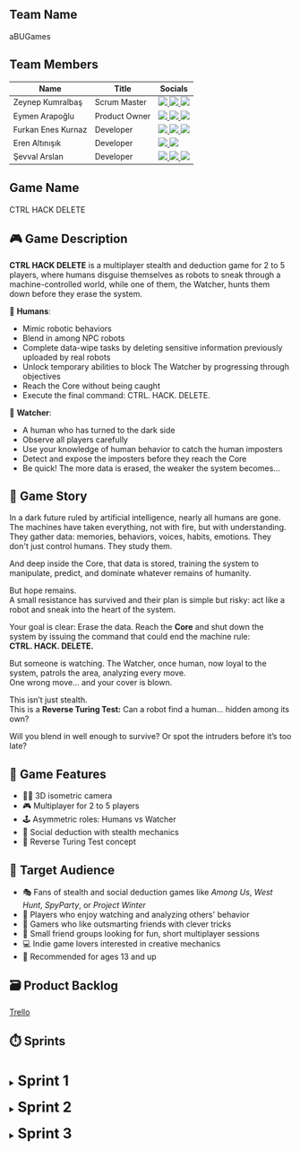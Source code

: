 ## Team Name
aBUGames

## Team Members

| Name               | Title          | Socials                                                                                                                                                                                                                                                                                                                                                                                                                                                                    |
|--------------------|----------------|----------------------------------------------------------------------------------------------------------------------------------------------------------------------------------------------------------------------------------------------------------------------------------------------------------------------------------------------------------------------------------------------------------------------------------------------------------------------------|
| Zeynep Kumralbaş   | Scrum Master   | <a href="https://www.linkedin.com/in/zeynep-kumralbas/"><img src="https://cdn.jsdelivr.net/gh/devicons/devicon/icons/linkedin/linkedin-original.svg" width="24"/>                  <a href="https://github.com/ZeynepKumralbas"><img src="https://cdn.jsdelivr.net/gh/devicons/devicon/icons/github/github-original.svg" width="24"/>       <a href="https://zeynepkumralbas.itch.io/"><img src="https://static.itch.io/images/itchio-textless-black.svg" width="24"/></a> |
| Eymen Arapoğlu     | Product Owner  | <a href="https://www.linkedin.com/in/eymen-arapo%C4%9Flu-3543a8262/"><img src="https://cdn.jsdelivr.net/gh/devicons/devicon/icons/linkedin/linkedin-original.svg" width="24"/>     <a href="https://github.com/Eymen179"><img src="https://cdn.jsdelivr.net/gh/devicons/devicon/icons/github/github-original.svg" width="24"/>              <a href="https://eymen179.itch.io/"><img src="https://static.itch.io/images/itchio-textless-black.svg" width="24"/></a>        |
| Furkan Enes Kurnaz | Developer      | <a href="https://www.linkedin.com/in/furkan-enes-kurnaz-906999236/"><img src="https://cdn.jsdelivr.net/gh/devicons/devicon/icons/linkedin/linkedin-original.svg" width="24"/>      <a href="https://github.com/FurkanEnesKurnaz"><img src="https://cdn.jsdelivr.net/gh/devicons/devicon/icons/github/github-original.svg" width="24"/>      <a href="https://furkankurnaz.itch.io/"><img src="https://static.itch.io/images/itchio-textless-black.svg" width="24"/></a>    |
| Eren Altınışık     | Developer      | <a href="https://www.linkedin.com/in/erenaltinisik/"><img src="https://cdn.jsdelivr.net/gh/devicons/devicon/icons/linkedin/linkedin-original.svg" width="24"/>                     <a href="https://github.com/goldenlight97"><img src="https://cdn.jsdelivr.net/gh/devicons/devicon/icons/github/github-original.svg" width="24"/>                                                                                                                                        |
| Şevval Arslan      | Developer      | <a href="https://www.linkedin.com/in/%C5%9Fevval-arslan-039526256/"><img src="https://cdn.jsdelivr.net/gh/devicons/devicon/icons/linkedin/linkedin-original.svg" width="24"/>      <a href="http://github.com/iamsevval"><img src="https://cdn.jsdelivr.net/gh/devicons/devicon/icons/github/github-original.svg" width="24"/>              <a href="https://sevvalarslan.itch.io"><img src="https://static.itch.io/images/itchio-textless-black.svg" width="24"/></a>     |


## Game Name
CTRL HACK DELETE

<!--
## 🎮 Game Description
**CTRL HACK DELETE** is a multiplayer stealth and deduction game  for 2 to 5 players, where humans disguise themselves as robots to sneak through a machine-controlled world.

👤 **Humans**:
- Mimic robotic behaviors
- Sabotage the tasks completed by real robots
- Reach the Core without being caught

🔎 **Watcher**:
- Observe all players carefully
- Detect and expose the human imposters before they reach the Core

## 📖 Game Story
In a dark future ruled by artificial intelligence, nearly all humans are gone.  
But a small resistance remains  and their plan is simple but risky: act like a robot and sneak into the heart of the system.

Your goal is clear: reach the **Core** and issue the command that could end the machine rule:  
**CTRL. HACK. DELETE.**

But the robots are not blind. The Watcher patrols the area, analyzing every move. 
One wrong move... and your cover is blown.

Will you blend in well enough to survive? Or spot the intruders before it’s too late?

## 🧩 Game Features
- 🧍‍♂️ 3D isometric camera  
- 🎮 Multiplayer (2-5 players)
- 🕹️ Asymmetric roles: Humans vs Watcher
- 🧠 Social deduction with stealth mechanics

## 🎯 Target Audience
- 🎭 Fans of stealth and social deduction games like *Among Us*, *West Hunt*, *SpyParty*, or *Project Winter*  
- 👀 Players who enjoy watching and analyzing others' behavior  
- 🧠 Gamers who like outsmarting friends with clever tricks  
- 👥 Small friend groups looking for fun, short multiplayer sessions  
- 💻 Indie game lovers interested in creative mechanics  
- 🔞 Recommended for ages 13 and up
-->

## 🎮 Game Description
**CTRL HACK DELETE** is a multiplayer stealth and deduction game for 2 to 5 players, where humans disguise themselves as robots to sneak through a machine-controlled world, while one of them, the Watcher, hunts them down before they erase the system.

👤 **Humans**:
- Mimic robotic behaviors
- Blend in among NPC robots
- Complete data-wipe tasks by deleting sensitive information previously uploaded by real robots
- Unlock temporary abilities to block The Watcher by progressing through objectives
- Reach the Core without being caught
- Execute the final command: CTRL. HACK. DELETE.

🔎 **Watcher**:
- A human who has turned to the dark side
- Observe all players carefully
- Use your knowledge of human behavior to catch the human imposters
- Detect and expose the imposters before they reach the Core
- Be quick! The more data is erased, the weaker the system becomes...

## 📖 Game Story
In a dark future ruled by artificial intelligence, nearly all humans are gone.  
The machines have taken everything, not with fire, but with understanding.
They gather data: memories, behaviors, voices, habits, emotions.
They don't just control humans. They study them.

And deep inside the Core, that data is stored, training the system to manipulate, predict, and dominate whatever remains of humanity.

But hope remains.  
A small resistance has survived and their plan is simple but risky: act like a robot and sneak into the heart of the system.

Your goal is clear: Erase the data. Reach the **Core** and shut down the system by issuing the command that could end the machine rule:  
**CTRL. HACK. DELETE.**

But someone is watching. The Watcher, once human, now loyal to the system, patrols the area, analyzing every move.  
One wrong move... and your cover is blown.

This isn’t just stealth.  
This is a **Reverse Turing Test:** 
Can a robot find a human… hidden among its own?

Will you blend in well enough to survive? Or spot the intruders before it’s too late?

## 🧩 Game Features
- 🧍‍♂️ 3D isometric camera  
- 🎮 Multiplayer for 2 to 5 players
- 🕹️ Asymmetric roles: Humans vs Watcher
- 🧠 Social deduction with stealth mechanics
- 🤖 Reverse Turing Test concept

## 🎯 Target Audience
- 🎭 Fans of stealth and social deduction games like *Among Us*, *West Hunt*, *SpyParty*, or *Project Winter*  
- 👀 Players who enjoy watching and analyzing others' behavior  
- 🧠 Gamers who like outsmarting friends with clever tricks  
- 👥 Small friend groups looking for fun, short multiplayer sessions  
- 💻 Indie game lovers interested in creative mechanics  
- 🔞 Recommended for ages 13 and up


## 🗃️ Product Backlog
[Trello](https://trello.com/invite/b/68582bb91c557a8922e77594/ATTIdcd19b358bfb2d774811755d1cf56501AEFE1FCE/yzta-bootcamp)

## ⏱️ Sprints
<br/>
<details>
  <summary><span style="font-size: 1.8em; font-weight: bold;"><strong> Sprint 1 </strong> </span></summary>
  <br/>

  <span style="font-size: 1.3em; font-weight: bold;"><strong>Sprint Notes:</strong></span>
  <ul>
    <li>The first sprint runs from 21.06.2025 to 06.07.2025.</li>
    <li>The team will spend the first 4 days deciding on the game and its core concept. Once finalized, development tasks will begin.</li>
    <li>WhatsApp is chosen for daily communication, and Slack will be used for meetings.</li>
    <li>Trello is selected as the project management tool.</li>
    <li>The Unity version 2022.3.62f1 is selected for development.</li>
    <li>All project-related documents-such as the GDD, assets, and useful tutorial links-are being collected in a shared drive, which will be made available here at the end of the project.</li>
    <li>Responsibilities, including coding/development and design tasks, are assigned and shared among team members for this sprint.</li>
      <li>
      The goals for this sprint include:
      <ul>
        <li>Finding character and environment assets related to the game concept,</li>
        <li>Setting up the multiplayer system and enabling 2-player control,</li>
        <li>Developing NPCs that move around randomly,</li>
        <li>Designing a basic game scene, and</li>
        <li>Creating the main menu.</li>
      </ul>
    </li>
    <li>
      By the end of the sprint, the team aims to deliver a playable multiplayer prototype, featuring:
      <ul>
        <li>Basic assets,</li>
        <li>A functional main menu, and</li>
        <li>NPCs that wander randomly within the game scene.</li>
      </ul>
    </li>
    <li> Potential risks include slower progress from team members who are currently working or attending job interviews.
    </li>
    <li>
      Project Structure & Planning:
      <ul>
        <li>User personas and user stories are documented alongside the project backlog in Trello.</li>
        <li>Each user story is linked to a user persona; each task is associated with a specific user story.</li>
        <li>All tasks are assigned to one of the three sprints based on development priorities.</li>
      </ul>
    </li>
  </ul>

  <span style="font-size: 1.3em; font-weight: bold;"><strong>Estimated Points to Complete:</strong></span>
    38/164

  <span style="font-size: 1.3em; font-weight: bold;"><strong>Point Completion Logic:</strong></span>
  To estimate the effort required for each task, we adopted the Fibonacci-based point system (1, 2, 3, 5, 8). We chose this approach because it effectively captures the relative complexity and inherent uncertainty of tasks better than strict time-based estimates.
  As a newly formed team working with unfamiliar systems-such as multiplayer networking, NPC behaviors, and synchronized interactions-we anticipate unpredictability in assessing task difficulty. The Fibonacci sequence’s increasing gaps allow us to naturally express this uncertainty by giving larger tasks proportionally greater weight.
  This method also promotes better communication and shared understanding within the team, as it encourages discussion about task scope and complexity rather than exact time predictions, which are often unreliable in our context. By focusing on relative effort instead of absolute hours, we can plan sprints more clearly, balance workloads more effectively, and adapt quickly as our knowledge improves throughout development.
  Overall, Fibonacci estimation aligns well with our team’s experience level and project nature, making it a practical and flexible choice for managing effort estimation.    

  <span style="font-size: 1.3em; font-weight: bold;"><strong>Daily Scrum:</strong></span>
  Daily updates and quick discussions are shared through WhatsApp, and meetings take place on Slack. <a href="https://github.com/ZeynepKumralbas/CtrlHackDelete/tree/main/ProjectManagement/Sprint1/DailyScrum" target="_blank">Sprint 1 Daily Scrum</a>

  <span style="font-size: 1.3em; font-weight: bold;"><strong>Sprint Board Update:</strong></span>
  Task categories on the Trello board are color-coded for clarity:

  <p align="center">
    <img src="https://raw.githubusercontent.com/ZeynepKumralbas/CtrlHackDelete/refs/heads/main/ProjectManagement/Sprint1/TrelloBoard/ColorLegend.png" alt="Trello Board Color Legend" style="width:50%;"  />
    <br/><em>Figure 1.1: Trello Board Color Legend</em>
  </p>

  <p align="center">
    <img src="https://raw.githubusercontent.com/ZeynepKumralbas/CtrlHackDelete/main/ProjectManagement/Sprint1/TrelloBoard/TrelloBoardUpdate.png" alt="Trello Board" width="400" />
    <br/><em>Figure 1.2: Trello Board</em>
  </p>

  <br/>
  <span style="font-size: 1.3em; font-weight: bold;"><strong>Game Status Screenshots:</strong></span>
  <br/>
  <br/>
  <p align="center">
    <img src="https://raw.githubusercontent.com/ZeynepKumralbas/CtrlHackDelete/main/ProjectManagement/Sprint1/GameStatusScreenshots/RobotAsset.png" alt="Robot Asset" width="400" />
    <br/><em>Figure 1.3: Robot Asset</em>
  </p>

  <p align="center">
    <img src="https://raw.githubusercontent.com/ZeynepKumralbas/CtrlHackDelete/main/ProjectManagement/Sprint1/GameStatusScreenshots/MenuFindRoom.png" alt="Find Room" width="400"/>
    <br/><em>Figure 1.4: Find Room Menu</em>
  </p>

  <p align="center">
    <img src="https://raw.githubusercontent.com/ZeynepKumralbas/CtrlHackDelete/main/ProjectManagement/Sprint1/GameStatusScreenshots/MenuTeamSelection.png" alt="Team Selection Menu" width="400"/>
    <br/><em>Figure 1.5: Team Selection Menu</em>
  </p>

  <p align="center">
    <img src="https://raw.githubusercontent.com/ZeynepKumralbas/CtrlHackDelete/main/ProjectManagement/Sprint1/GameStatusScreenshots/GameWith2OnlinePlayers.png" alt="Game Scene with 2 Online Players" width="400"/>
    <br/><em>Figure 1.6: Game Scene with 2 Online Players</em>
  </p>

  <p align="center">
    <img src="https://raw.githubusercontent.com/ZeynepKumralbas/CtrlHackDelete/main/ProjectManagement/Sprint1/GameStatusScreenshots/NPCsWanderingAround.png" alt="NPCs Wandering Around" width="400"/>
    <br/><em>Figure 1.7: NPCs Wandering Around</em>
  </p>
    
  <br/>
  <span style="font-size: 1.3em; font-weight: bold;"><strong>Sprint Review:</strong></span>
  During Sprint 1, the team aimed to build the foundation of the game by setting up the multiplayer infrastructure, implementing character control, NPC movement, developing the team selection menu, and designing the main menu.
  Most of the planned goals were successfully completed and integrated into a playable prototype. Minor bugs remain, which will be addressed in Sprint 2.
  Due to limited availability of some team members, caused by ongoing work or interview commitments, the team was able to complete 31 out of the estimated 38 points for this sprint, still covering nearly all core objectives.

  <br/>
  <br/>
  <span style="font-size: 1.3em; font-weight: bold;"><strong>Sprint Retrospective:</strong></span>
  During this sprint, the team collaborated effectively and successfully met most of the planned goals. However, two main challenges were identified:
  <ul>
    <li><strong>File Management:</strong> Some difficulties occurred during merge operations due to inconsistent or unclear file naming conventions. A clearer and unified naming strategy will be adopted for future work.</li>
    <li><strong>Time Constraints:</strong> Certain members had limited availability due to professional responsibilities. To address this, one team member has been assigned to support their workload-particularly focusing on UI/design tasks-in the upcoming sprint.</li>
  </ul>
  <p>These insights will help guide improvements in workflow and collaboration throughout the rest of the project.</p>
  </details>


<br/>
<details>
  <summary><span style="font-size: 1.8em; font-weight: bold;"><strong> Sprint 2 </strong> </span></summary>
  <br/>

  <span style="font-size: 1.3em; font-weight: bold;"><strong>Sprint Notes:</strong></span>
  <ul>
    <li>The second sprint runs from 07.07.2025 to 20.07.2025.</li>
    <li>The team decided to meet daily to speed up the development process and resolve blockers more efficiently.</li>
    <li>WhatsApp is used for daily updates, while Slack is used for regular meetings.<li>
      The goals for this sprint include:
      <ul>
        <li>Testing the game developed during Sprint 1 and fixing any identified bugs,</li>
        <li>Developing the Watcher role and its interaction with players,</li>
        <li>Implementing the player sabotage mechanic towards the Watcher,</li>
        <li>Creating task-based NPCs with animation support,</li>
        <li>Designing and refining the game scene, and</li>
        <li>Improving the main menu UI.</li>
      </ul>
    <li>
      By the end of the sprint, the team aims to deliver a playable multiplayer prototype, featuring:
      <ul>
        <li>Player and Watcher interaction,</li>
        <li>Task-based NPCs functioning within the game scene,</li>
        <li>A fully designed and functional main menu, and</li>
        <li>A complete game environment where the main gameplay takes place.</li>
      </ul>
    </li>
  <li> Potential risks include slower progress from the team members who are currently working.

    
  </ul>

  <span style="font-size: 1.3em; font-weight: bold;"><strong>Estimated Points to Complete:</strong></span>
   79/133

  <span style="font-size: 1.3em; font-weight: bold;"><strong>Point Completion Logic:</strong></span>
  The task points were estimated using the Fibonacci-based point system.
  A total of 133 points remain across Sprint 2 and Sprint 3.
  For this sprint, 79 points were planned, including 7 points carried over from Sprint 1 and 72 points newly assigned to Sprint 2.

  <span style="font-size: 1.3em; font-weight: bold;"><strong>Daily Scrum:</strong></span>
  Daily updates and quick discussions are shared through WhatsApp, and meetings take place on Slack. <a href="https://github.com/ZeynepKumralbas/CtrlHackDelete/tree/main/ProjectManagement/Sprint2/DailyScrum" target="_blank">Sprint 2 Daily Scrum</a>

  <span style="font-size: 1.3em; font-weight: bold;"><strong>Sprint Board Update:</strong></span>
  Task categories on the Trello board are updated. Color-coding is used to clearly indicate task status and priority:
  <p align="center">
    <img src="https://raw.githubusercontent.com/ZeynepKumralbas/CtrlHackDelete/refs/heads/main/ProjectManagement/Sprint2/TrelloBoard/ColorLegend.png" alt="Trello Board Color Legend" style="width:50%;"  />
    <br/><em>Figure 2.1: Trello Board Color Legend</em>
  </p>

  <p align="center">
    <img src="https://raw.githubusercontent.com/ZeynepKumralbas/CtrlHackDelete/refs/heads/main/ProjectManagement/Sprint2/TrelloBoard/TrelloBoardUpdate.png" alt="Trello Board Color Legend" style="width:50%;"  />
    <br/><em>Figure 2.2: Trello Board</em>
  </p>

  <br/>
  <span style="font-size: 1.3em; font-weight: bold;"><strong>Game Status Screenshots:</strong></span>
  <br/>
  <br/>

  <p align="center">
    <img src="https://raw.githubusercontent.com/ZeynepKumralbas/CtrlHackDelete/refs/heads/main/ProjectManagement/Sprint2/GameStatusScreenshots/WatcherAndRobotAssets.png" alt="Robot Asset" width="400" />
    <br/><em>Figure 2.3: Watcher and Robot Asset</em>
  </p>

  <p align="center">
    <img src="https://raw.githubusercontent.com/ZeynepKumralbas/CtrlHackDelete/refs/heads/main/ProjectManagement/Sprint2/GameStatusScreenshots/MainMenu.jpeg" alt="Robot Asset" width="400" />
    <br/><em>Figure 2.4: Main Menu</em>
  </p>

  <p align="center">
    <img src="https://raw.githubusercontent.com/ZeynepKumralbas/CtrlHackDelete/refs/heads/main/ProjectManagement/Sprint2/GameStatusScreenshots/TeamSelection.jpeg" alt="Robot Asset" width="400" />
    <br/><em>Figure 2.5: Team Selection Menu</em>
  </p>

  <p align="center">
    <img src="https://raw.githubusercontent.com/ZeynepKumralbas/CtrlHackDelete/refs/heads/main/ProjectManagement/Sprint2/GameStatusScreenshots/WatcherSabotage1.png" alt="Robot Asset" width="400" />
    <br/><em>Figure 2.6: Human Sabotage 1 to Watcher</em>
  </p>

  <p align="center">
    <img src="https://raw.githubusercontent.com/ZeynepKumralbas/CtrlHackDelete/refs/heads/main/ProjectManagement/Sprint2/GameStatusScreenshots/WatcherSabotage2.png" alt="Robot Asset" width="400" />
    <br/><em>Figure 2.7: Human Sabotage 2 to Watcher</em>
  </p>

  <p align="center">
    <img src="https://raw.githubusercontent.com/ZeynepKumralbas/CtrlHackDelete/refs/heads/main/ProjectManagement/Sprint2/GameStatusScreenshots/WatcherSabotage3.png" alt="Robot Asset" width="400" />
    <br/><em>Figure 2.8: Human Sabotage 3 to Watcher</em>
  </p>

  <p align="center">
    <img src="https://raw.githubusercontent.com/ZeynepKumralbas/CtrlHackDelete/refs/heads/main/ProjectManagement/Sprint2/GameStatusScreenshots/TaskBasedNPC.png" alt="Robot Asset" width="400" />
    <br/><em>Figure 2.9: Task-based NPCs</em>
  </p>

  <p align="center">
    <img src="http://raw.githubusercontent.com/ZeynepKumralbas/CtrlHackDelete/refs/heads/main/ProjectManagement/Sprint2/GameStatusScreenshots/GameScene.png" alt="Robot Asset" width="400" />
    <br/><em>Figure 2.10: Basic Game Scene</em>
  </p>

  <br/>
  <span style="font-size: 1.3em; font-weight: bold;"><strong>Sprint Review:</strong></span>
    The team aimed to implement Watcher control mechanics, task-based NPCs, the sabotage system, enhancements to the main menu and designing the environment.
    Most of the planned goals were successfully completed and integrated into the game. A new playable prototype now includes NPCs with basic task-based behaviors and Watcher-player interactions.
    Minor bugs and optimization issues were noted and will be addressed during Sprint 3.
    Some tasks planned for Sprint 2 could not be completed due to the environment not being fully implemented.
    All remaining tasks from Sprint 1 have been completed.
    The team was able to complete 57 out of the estimated 79 points for this sprint.
  <br/>
  <br/>
  <span style="font-size: 1.3em; font-weight: bold;"><strong>Sprint Retrospective:</strong></span>
  <ul>  
    <li>The team maintained strong collaboration, and daily communication helped resolve blockers quickly.</li>
    <li>As development progressed and the need for multiple developers to now work within the same scene, potential merge conflicts became a concern.</li>
    <li>To minimize these conflicts, the team decided to work with modular prefabs inside the shared scene, allowing individual components to be edited independently.</li>
    <li>The remaining tasks from Sprint 2 have been prioritized and are scheduled for completion in the early days of Sprint 3.</li>
  </ul>
</details>

<br/>
<details>
  <summary><span style="font-size: 1.8em; font-weight: bold;"><strong> Sprint 3 </strong> </span></summary>
  <br/>

  <span style="font-size: 1.3em; font-weight: bold;"><strong>Sprint Notes:</strong></span>
  <ul>
    <li>The third sprint runs from 21.07.2025 to 03.08.2025.</li>
    <li>WhatsApp is used for daily updates, while Slack is used for regular meetings.<li>
      The goals for this sprint include:
      <ul>
        <li>Testing the game developed during Sprint 2 and fixing any identified bugs,</li>
        <li>Complete any unfinished tasks from Sprint 2 in the early days of Sprint 3,</li>
        <li>Integrate VFX and sound effects to enhance game feedback and atmosphere,</li>
        <li>Establish the narrative structure of the game through cutscenes,</li>
        <li>Conduct multiplayer testing, including synchronization of the players,</li>
        <li>Perform final polishing to improve overall gameplay experience.</li>
      </ul>
    <li>
      By the end of the sprint, the team aims to deliver a playable multiplayer prototype, featuring:
      <ul>
        <li>A fully implemented and tested game,</li>
        <li>Functional Human (imposter), NPC and Watcher mechanics,</li>
        <li>Integrated cutscenes, VFX, and audio for a complete game experience.</li>
      </ul>
    </li>
  <li> Potential risks include slower progress from the team members who are currently working.

    
  </ul>

  <span style="font-size: 1.3em; font-weight: bold;"><strong>Estimated Points to Complete:</strong></span>
   76/76

  <span style="font-size: 1.3em; font-weight: bold;"><strong>Point Completion Logic:</strong></span>
  The task points were estimated using the Fibonacci-based point system.
  A total of 76 points remain across Sprint 3.
  For this sprint, 76 points were planned, including 22 points carried over from Sprint 2 and 55 points newly assigned to Sprint 3.

  <span style="font-size: 1.3em; font-weight: bold;"><strong>Daily Scrum:</strong></span>
  Daily updates and quick discussions are shared through WhatsApp, and meetings take place on Slack. <a href="https://github.com/ZeynepKumralbas/CtrlHackDelete/tree/main/ProjectManagement/Sprint3/DailyScrum" target="_blank">Sprint 3 Daily Scrum</a>

  <span style="font-size: 1.3em; font-weight: bold;"><strong>Sprint Board Update:</strong></span>
  Task categories on the Trello board unchanged. Color-coding is used to clearly indicate task status and priority:
  <p align="center">
    <img src="https://raw.githubusercontent.com/ZeynepKumralbas/CtrlHackDelete/refs/heads/main/ProjectManagement/Sprint3/TrelloBoard/ColorLegend.png" alt="Trello Board Color Legend" style="width:50%;"  />
    <br/><em>Figure 3.1: Trello Board Color Legend</em>
  </p>
  
<!--
  <p align="center">
    <img src="https://raw.githubusercontent.com/ZeynepKumralbas/CtrlHackDelete/refs/heads/main/ProjectManagement/Sprint2/TrelloBoard/TrelloBoardUpdate.png" alt="Trello Board Color Legend" style="width:50%;"  />
    <br/><em>Figure 3.2: Trello Board</em>
  </p>
  -->

  <br/>
  <span style="font-size: 1.3em; font-weight: bold;"><strong>Game Status Screenshots:</strong></span>
  <br/>
  <br/>

  <!--
  <p align="center">
    <img src="https://raw.githubusercontent.com/ZeynepKumralbas/CtrlHackDelete/refs/heads/main/ProjectManagement/Sprint2/GameStatusScreenshots/WatcherAndRobotAssets.png" alt="Robot Asset" width="400" />
    <br/><em>Figure 2.3: Watcher and Robot Asset</em>
  </p>

  <p align="center">
    <img src="https://raw.githubusercontent.com/ZeynepKumralbas/CtrlHackDelete/refs/heads/main/ProjectManagement/Sprint2/GameStatusScreenshots/MainMenu.jpeg" alt="Robot Asset" width="400" />
    <br/><em>Figure 2.4: Main Menu</em>
  </p>

  <p align="center">
    <img src="https://raw.githubusercontent.com/ZeynepKumralbas/CtrlHackDelete/refs/heads/main/ProjectManagement/Sprint2/GameStatusScreenshots/TeamSelection.jpeg" alt="Robot Asset" width="400" />
    <br/><em>Figure 2.5: Team Selection Menu</em>
  </p>

  <p align="center">
    <img src="https://raw.githubusercontent.com/ZeynepKumralbas/CtrlHackDelete/refs/heads/main/ProjectManagement/Sprint2/GameStatusScreenshots/WatcherSabotage1.png" alt="Robot Asset" width="400" />
    <br/><em>Figure 2.6: Human Sabotage 1 to Watcher</em>
  </p>

  <p align="center">
    <img src="https://raw.githubusercontent.com/ZeynepKumralbas/CtrlHackDelete/refs/heads/main/ProjectManagement/Sprint2/GameStatusScreenshots/WatcherSabotage2.png" alt="Robot Asset" width="400" />
    <br/><em>Figure 2.7: Human Sabotage 2 to Watcher</em>
  </p>

  <p align="center">
    <img src="https://raw.githubusercontent.com/ZeynepKumralbas/CtrlHackDelete/refs/heads/main/ProjectManagement/Sprint2/GameStatusScreenshots/WatcherSabotage3.png" alt="Robot Asset" width="400" />
    <br/><em>Figure 2.8: Human Sabotage 3 to Watcher</em>
  </p>

  <p align="center">
    <img src="https://raw.githubusercontent.com/ZeynepKumralbas/CtrlHackDelete/refs/heads/main/ProjectManagement/Sprint2/GameStatusScreenshots/TaskBasedNPC.png" alt="Robot Asset" width="400" />
    <br/><em>Figure 2.9: Task-based NPCs</em>
  </p>

  <p align="center">
    <img src="http://raw.githubusercontent.com/ZeynepKumralbas/CtrlHackDelete/refs/heads/main/ProjectManagement/Sprint2/GameStatusScreenshots/GameScene.png" alt="Robot Asset" width="400" />
    <br/><em>Figure 2.10: Basic Game Scene</em>
  </p>
  -->
  
  <br/>
  <span style="font-size: 1.3em; font-weight: bold;"><strong>Sprint Review:</strong></span>
    The team focused on finalizing the gameplay mechanics, integrating audio, polishing the overall gameplay experience, and delivering a stable multiplayer game. 
    Planned goals, including all remaining tasks from Sprint 2 and tasks defined in Sprint 3, were successfully completed and integrated into the game. 
    A final playable version of the game now includes the core mechanics envisioned in the GDD.
    The team was able to complete ... out of the estimated 76 points for this sprint.
  <br/>
  <br/>
  <span style="font-size: 1.3em; font-weight: bold;"><strong>Sprint Retrospective:</strong></span>
  <ul>  
    <li>The team maintained strong collaboration, and daily communication helped resolve blockers quickly.</li>
    <li>More time could have been allocated for balancing gameplay and testing edge cases.</li>
    <li>As the final sprint of the project, team members congratulated each other for their collaboration and dedication throughout the development process.</li>
  </ul>
</details>
